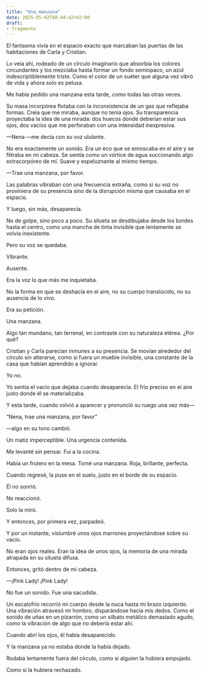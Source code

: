 ```yaml
---
title: "Una_manzana"
date: 2025-05-02T08:44:42+02:00
draft: 
- fragmento
---
```

El fantasma vivía en el espacio exacto que marcaban las puertas de las habitaciones de Carla y Cristian.  

Lo veía ahí, rodeado de un círculo imaginario que absorbía los colores circundantes y los mezclaba hasta formar un fondo semiopaco, un azul indescriptiblemente triste. Como el color de un suéter que alguna vez vibró de vida y ahora solo es pelusa.

Me había pedido una manzana esta tarde, como todas las otras veces.  

Su masa incorpórea flotaba con la inconsistencia de un gas que reflejaba formas. Creía que me miraba, aunque no tenía ojos. Su transparencia proyectaba la idea de una mirada: dos huecos donde deberían estar sus ojos, dos vacíos que me perforaban con una intensidad inexpresiva.

—Nena —me decía con su voz ululante.

No era exactamente un sonido. Era un eco que se enroscaba en el aire y se filtraba en mi cabeza. Se sentía como un vórtice de agua succionando algo extracorpóreo de mí. Suave y espeluznante al mismo tiempo.  

—Trae una manzana, por favor.

Las palabras vibraban con una frecuencia extraña, como si su voz no proviniera de su presencia sino de la disrupción misma que causaba en el espacio.

Y luego, sin más, desaparecía.

No de golpe, sino poco a poco. Su silueta se desdibujaba desde los bordes hasta el centro, como una mancha de tinta invisible que lentamente se volvía inexistente.

Pero su voz se quedaba.

Vibrante.

Ausente.

Era la voz lo que más me inquietaba.

No la forma en que se deshacía en el aire, no su cuerpo translúcido, no su ausencia de lo vivo.

Era su petición.

Una manzana.

Algo tan mundano, tan terrenal, en contraste con su naturaleza etérea. ¿Por qué?

Cristian y Carla parecían inmunes a su presencia. Se movían alrededor del círculo sin alterarse, como si fuera un mueble invisible, una constante de la casa que habían aprendido a ignorar.

Yo no.

Yo sentía el vacío que dejaba cuando desaparecía. El frío preciso en el aire justo donde él se materializaba.

 Y esta tarde, cuando volvió a aparecer y pronunció su ruego una vez más—

“Nena, trae una manzana, por favor”

—algo en su tono cambió.

 Un matiz imperceptible. Una urgencia contenida.

Me levanté sin pensar. Fui a la cocina.

Había un frutero en la mesa. Tomé una manzana. Roja, brillante, perfecta.

Cuando regresé, la puse en el suelo, justo en el borde de su espacio.

Él no sonrió.

No reaccionó.

Solo la miró.

Y entonces, por primera vez, parpadeó.

Y por un instante, vislumbré unos ojos marrones proyectándose sobre su vacío.

No eran ojos reales. Eran la idea de unos ojos, la memoria de una mirada atrapada en su silueta difusa.

Entonces, gritó dentro de mi cabeza.

—¡Pink Lady! ¡Pink Lady!

 No fue un sonido. Fue una sacudida.

Un escalofrío recorrió mi cuerpo desde la nuca hasta mi brazo izquierdo. Una vibración atravesó mi hombro, disparándose hacia mis dedos. Como el sonido de uñas en un pizarrón, como un silbato metálico demasiado agudo, como la vibración de algo que no debería estar ahí.

Cuando abrí los ojos, él había desaparecido.

Y la manzana ya no estaba donde la había dejado.

Rodaba lentamente fuera del círculo, como si alguien la hubiera empujado.

Como si la hubiera rechazado.


